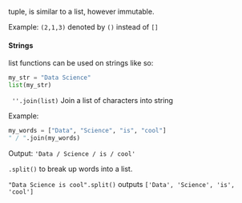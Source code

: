 
tuple, is similar to a list, however immutable.

Example: `(2,1,3)` denoted by `()` instead of `[]`


#### Strings

list functions can be used on strings like so: 

```Python
my_str = "Data Science"
list(my_str)
```

` ''.join(list)` Join a list of characters into string 

Example:

```Python
my_words = ["Data", "Science", "is", "cool"]
" / ".join(my_words)
```
Output: `'Data / Science / is / cool'`

`.split()` to break up words into a list. 

`"Data Science is cool".split()` outputs `['Data', 'Science', 'is', 'cool']`

